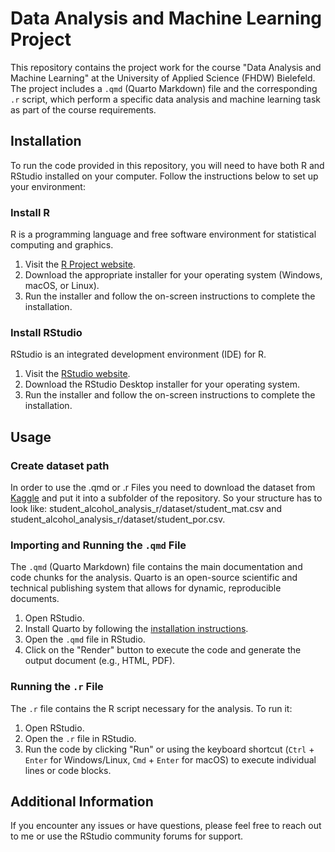 # Data Analysis and Machine Learning Project

This repository contains the project work for the course "Data Analysis and Machine Learning" at the University of Applied Science (FHDW) Bielefeld. The project includes a `.qmd` (Quarto Markdown) file and the corresponding `.r` script, which perform a specific data analysis and machine learning task as part of the course requirements.

## Installation

To run the code provided in this repository, you will need to have both R and RStudio installed on your computer. Follow the instructions below to set up your environment:

### Install R

R is a programming language and free software environment for statistical computing and graphics.

1. Visit the [R Project website](https://cran.r-project.org/).
2. Download the appropriate installer for your operating system (Windows, macOS, or Linux).
3. Run the installer and follow the on-screen instructions to complete the installation.

### Install RStudio

RStudio is an integrated development environment (IDE) for R.

1. Visit the [RStudio website](https://posit.co/download/rstudio-desktop/).
2. Download the RStudio Desktop installer for your operating system.
3. Run the installer and follow the on-screen instructions to complete the installation.

## Usage

### Create dataset path
In order to use the .qmd or .r Files you need to download the dataset from [Kaggle](https://www.kaggle.com/datasets/uciml/student-alcohol-consumption/data) and put it into a subfolder of the repository.
So your structure has to look like: student_alcohol_analysis_r/dataset/student_mat.csv and student_alcohol_analysis_r/dataset/student_por.csv.

### Importing and Running the `.qmd` File

The `.qmd` (Quarto Markdown) file contains the main documentation and code chunks for the analysis. Quarto is an open-source scientific and technical publishing system that allows for dynamic, reproducible documents.

1. Open RStudio.
2. Install Quarto by following the [installation instructions](https://quarto.org/docs/get-started/).
3. Open the `.qmd` file in RStudio.
4. Click on the "Render" button to execute the code and generate the output document (e.g., HTML, PDF).

### Running the `.r` File

The `.r` file contains the R script necessary for the analysis. To run it:

1. Open RStudio.
2. Open the `.r` file in RStudio.
3. Run the code by clicking "Run" or using the keyboard shortcut (`Ctrl` + `Enter` for Windows/Linux, `Cmd` + `Enter` for macOS) to execute individual lines or code blocks.

## Additional Information

If you encounter any issues or have questions, please feel free to reach out to me or use the RStudio community forums for support.
